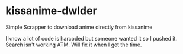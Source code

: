 # kissanime-dwlder
Simple Scrapper to download anime directly from kissanime

I know a lot of code is harcoded but someone wanted it so I pushed it. Search isn't working ATM. Will fix it when I get the time.
